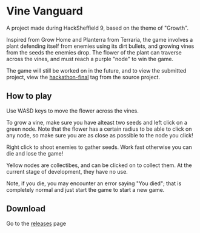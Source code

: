 # Vine Vanguard
A project made during HackSheffield 9, based on the theme of "Growth".

Inspired from Grow Home and Planterra from Terraria, the game involves a plant defending itself from enemies using its dirt bullets, and growing vines from the seeds the enemies drop. The flower of the plant can traverse across the vines, and must reach a purple "node" to win the game.

The game will still be worked on in the future, and to view the submitted project, view the [hackathon-final](https://github.com/UniverseSquared/hacksheffield9/releases/tag/hackathon-final) tag from the source project.

## How to play
Use WASD keys to move the flower across the vines.

To grow a vine, make sure you have alteast two seeds and left click on a green node. Note that the flower has a certain radius to be able to click on any node, so make sure you are as close as possible to the node you click!

Right click to shoot enemies to gather seeds. Work fast otherwise you can die and lose the game!

Yellow nodes are collectibes, and can be clicked on to collect them. At the current stage of development, they have no use.

Note, if you die, you may encounter an error saying "You died"; that is completely normal and just start the game to start a new game.

## Download
Go to the [releases](https://github.com/Rinceri/vine-vanguard/releases) page
